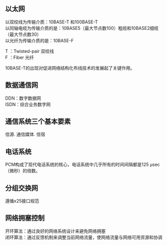 ## 以太网
以双绞线为传输介质：10BASE-T 和100BASE-T  
以同轴电缆为传输介质的是：10BASE5（最大节点数100）粗缆和10BASE2细缆（最大节点数30）  
以光纤为传输介质的是：10BASE-F

T ：Twisted-pair 双绞线  
F ：Fiber 光纤 

10BASE-T的出现对促进网络结构化布线技术的发展起了关键作用。

## 数据通信网
DDN：数字数据网  
ISDN：综合业务数字网

## 通信系统三个基本要素
信源. 通信媒体. 信宿

## 电话系统
PCM构成了现代电话系统的核心，电话系统中几乎所有的时间间隔都是125 μsec （微秒）的倍数。

## 分组交换网
遵循x25接口规范

## 网络拥塞控制
开环算法：通过良好的网络系统设计来避免网络拥塞  
闭环算法：通过反馈机制来调整当前网络流量，使网络流量与网络可用资源和协调

